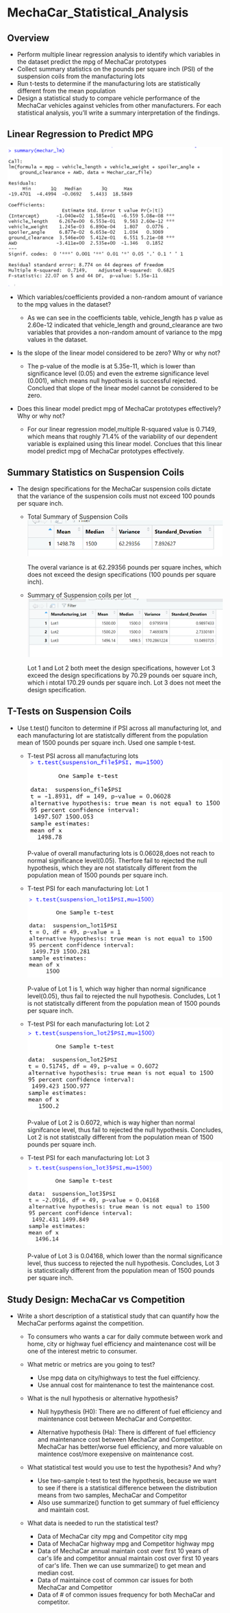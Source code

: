 # MechaCar_Statistical_Analysis

## Overview
- Perform multiple linear regression analysis to identify which variables in the dataset predict the mpg of MechaCar prototypes
- Collect summary statistics on the pounds per square inch (PSI) of the suspension coils from the manufacturing lots
- Run t-tests to determine if the manufacturing lots are statistically different from the mean population
- Design a statistical study to compare vehicle performance of the MechaCar vehicles against vehicles from other manufacturers. For each statistical analysis, you’ll write a summary interpretation of the findings.

## Linear Regression to Predict MPG

 ![](https://github.com/helen3121433/MechaCar_Statistical_Analysis/blob/main/Resources/summary_linear_reg.PNG)

- Which variables/coefficients provided a non-random amount of variance to the mpg values in the dataset?
    - As we can see in the coefficients table, vehicle_length has p value as 2.60e-12 indicated that vehicle_length and ground_clearance are two variables that provides a non-random amount of variance to the mpg values in the dataset. 

- Is the slope of the linear model considered to be zero? Why or why not?
    - The p-value of the modle is at 5.35e-11, which is lower than significance level (0.05) and even the extreme significance level (0.001), which means null hypothesis is successful rejected. Conclued that slope of the linear model cannot be considered to be zero.

- Does this linear model predict mpg of MechaCar prototypes effectively? Why or why not?
    - For our linear regression model,multiple R-squared value is 0.7149, which means that roughly 71.4% of the variability of our dependent variable is explained using this linear model. Conclues that this linear model predict mpg of MechaCar prototypes effectively.


## Summary Statistics on Suspension Coils
- The design specifications for the MechaCar suspension coils dictate that the variance of the suspension coils must not exceed 100 pounds per square inch.
    - Total Summary of Suspension Coils
    ![](https://github.com/helen3121433/MechaCar_Statistical_Analysis/blob/main/Resources/suspension_total_summary.PNG)
        
      The overal variance is at 62.29356 pounds per square inches, which does not exceed the design specifications (100 pounds per square inch).

    - Summary of Suspension coils per lot
    ![](https://github.com/helen3121433/MechaCar_Statistical_Analysis/blob/main/Resources/suspension_lot_summary.PNG)
    
      Lot 1 and Lot 2 both meet the design specifications, however Lot 3 exceed the design specifications by 70.29 pounds oer square inch, which i ntotal 170.29 ounds per square inch. Lot 3 does not meet the design specification.

## T-Tests on Suspension Coils
- Use t.test() funciton to determine if PSI across all manufacturing lot, and each manufacturing lot are statistcally different from the population mean of 1500 pounds per square inch. Used one sample t-test.

    - T-test PSI across all manufacturing lots
    ![](https://github.com/helen3121433/MechaCar_Statistical_Analysis/blob/main/Resources/test_overall.PNG)

      P-value of overall manufacturing lots is 0.06028,does not reach to normal significance level(0.05). Therfore fail to rejected the null hypothesis, which they are not statistcally different from the population mean of 1500 pounds per square inch.


    - T-test PSI for each manufacturing lot: Lot 1
    ![](https://github.com/helen3121433/MechaCar_Statistical_Analysis/blob/main/Resources/lot1_test.PNG)

      P-value of Lot 1 is 1, which way higher than normal significance level(0.05), thus fail to rejected the null hypothesis. Concludes, Lot 1 is not statistcally different from the population mean of 1500 pounds per square inch.
    
    - T-test PSI for each manufacturing lot: Lot 2
    ![](https://github.com/helen3121433/MechaCar_Statistical_Analysis/blob/main/Resources/lot2_test.PNG)

      P-value of Lot 2 is 0.6072, which is way higher than normal signifcance level, thus fail to rejected the null hypothesis. Concludes, Lot 2 is not statistcally different from the population mean of 1500 pounds per square inch.

    - T-test PSI for each manufacturing lot: Lot 3
    ![](https://github.com/helen3121433/MechaCar_Statistical_Analysis/blob/main/Resources/lot3_test.PNG)
      
      P-value of Lot 3 is 0.04168, which lower than the normal significance level, thus success to rejected the null hypothesis. Concludes, Lot 3 is staticstically different from the population mean of 1500 pounds per square inch.

## Study Design: MechaCar vs Competition
- Write a short description of a statistical study that can quantify how the MechaCar performs against the competition. 

    - To consumers who wants a car for daily commute between work and home, city or highway fuel efficiency  and maintenance cost will be one of the interest metric to consumer. 

    - What metric or metrics are you going to test?
        - Use mpg data on city/highways to test the fuel eiffciency.
        - Use annual cost for maintenance to test the maintenance cost.

    - What is the null hypothesis or alternative hypothesis?
        - Null hypythesis (H0): There are no different of fuel efficiency and maintenance cost between MechaCar and Competitor.

        - Alternative hypothesis (Ha): There is different of fuel efficiency and maintenance cost between MechaCar and Competitor. MechaCar has better/worse fuel efficiency, and more valuable on maintence cost/more exepensive on maintenance cost.

    - What statistical test would you use to test the hypothesis? And why?
        - Use two-sample t-test to test the hypothesis, because we want to see if there is a statistical difference between the distribution means from two samples, MechaCar and Competitor
        - Also use summarize() function to get summary of fuel efficiency and maintain cost.

    - What data is needed to run the statistical test?
        - Data of MechaCar city mpg and Competitor city mpg
        - Data of MechaCar highway mpg and Competitor highway mpg
        - Data of MechaCar annual maintain cost over first 10 years of car's life and competitor annual maintain cost over first 10 years of car's life. Then we can use summarize() to get mean and median cost.
        - Data of maintaince cost of common car issues for both MechaCar and Competitor
        - Data of # of common issues frequency for both MechaCar and competitor.
